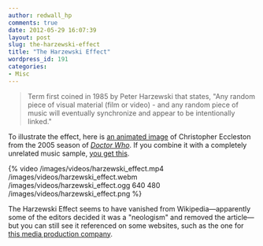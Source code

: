 ```yaml
---
author: redwall_hp
comments: true
date: 2012-05-29 16:07:39
layout: post
slug: the-harzewski-effect
title: "The Harzewski Effect"
wordpress_id: 191
categories:
- Misc
---
```


> Term first coined in 1985 by Peter Harzewski that states, "Any random piece of visual material (film or video) - and any random piece of music will eventually synchronize and appear to be intentionally linked."


To illustrate the effect, here is [an animated image](http://matt.harzewski.com/wp-content/uploads/2012/05/eccleston_drwho.gif) of Christopher Eccleston from the 2005 season of _[Doctor Who](http://en.wikipedia.org/wiki/Doctor_who)_. If you combine it with a completely unrelated music sample, [you get this](http://gifsound.com/?gif=http%3A%2F%2Fmatt.harzewski.com%2Fwp-content%2Fuploads%2F2012%2F05%2Feccleston_drwho.gif&sound=http%3A%2F%2Fwww.youtube.com%2Fwatch%3Fv%3D5-_p4uxVKlc&start=0).

{% video /images/videos/harzewski_effect.mp4 /images/videos/harzewski_effect.webm /images/videos/harzewski_effect.ogg 640 480 /images/videos/harzewski_effect.png %}

The Harzewski Effect seems to have vanished from Wikipedia—apparently some of the editors decided it was a "neologism" and removed the article—but you can still see it referenced on some websites, such as the one for [this media production company](http://www.fullcirclestudios2.com/EntAudio.htm).
